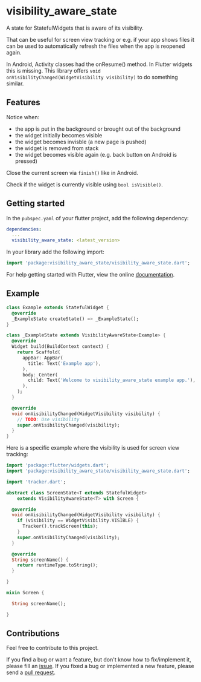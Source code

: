 # visibility_aware_state

A state for StatefulWidgets that is aware of its visibility.

That can be useful for screen view tracking or e.g. if your app shows files it can be used to
automatically refresh the files when the app is reopened again.

In Android, Activity classes had the onResume() method. In Flutter widgets this is missing. This
library offers `void onVisibilityChanged(WidgetVisibility visibility)` to do something similar.

## Features

Notice when:
* the app is put in the background or brought out of the background
* the widget initially becomes visible
* the widget becomes invisble (a new page is pushed)
* the widget is removed from stack
* the widget becomes visible again (e.g. back button on Android is pressed)

Close the current screen via `finish()` like in Android.

Check if the widget is currently visible using `bool isVisible()`.

## Getting started

In the `pubspec.yaml` of your flutter project, add the following dependency:

```yaml
dependencies:
  ...
  visibility_aware_state: <latest_version>
```

In your library add the following import:

```dart
import 'package:visibility_aware_state/visibility_aware_state.dart';
```

For help getting started with Flutter, view the online [documentation](https://flutter.io/).

## Example

```dart
class Example extends StatefulWidget {
  @override
  _ExampleState createState() => _ExampleState();
}

class _ExampleState extends VisibilityAwareState<Example> {
  @override
  Widget build(BuildContext context) {
    return Scaffold(
      appBar: AppBar(
        title: Text('Example app'),
      ),
      body: Center(
        child: Text('Welcome to visibility_aware_state example app.'),
      ),
    );
  }

  @override
  void onVisibilityChanged(WidgetVisibility visibility) {
    // TODO: Use visibility
    super.onVisibilityChanged(visibility);
  }
}
```

Here is a specific example where the visibility is used for screen view tracking:

```dart
import 'package:flutter/widgets.dart';
import 'package:visibility_aware_state/visibility_aware_state.dart';

import 'tracker.dart';

abstract class ScreenState<T extends StatefulWidget>
    extends VisibilityAwareState<T> with Screen {

  @override
  void onVisibilityChanged(WidgetVisibility visibility) {
    if (visibility == WidgetVisibility.VISIBLE) {
      Tracker().trackScreen(this);
    }
    super.onVisibilityChanged(visibility);
  }

  @override
  String screenName() {
    return runtimeType.toString();
  }

}

mixin Screen {

  String screenName();

}
```

## Contributions

Feel free to contribute to this project.

If you find a bug or want a feature, but don't know how to fix/implement it, please fill an [issue](https://github.com/timobaehr/visibility_aware_state/issues).
If you fixed a bug or implemented a new feature, please send a [pull request](https://github.com/timobaehr/visibility_aware_state/pulls).